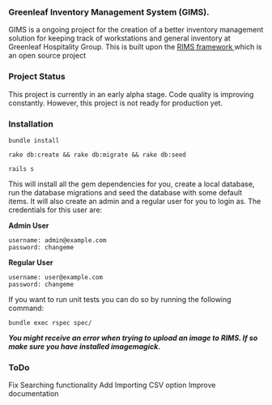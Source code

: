 ### Greenleaf Inventory Management System (GIMS).

GIMS is a ongoing project for the creation of a better inventory management solution for keeping track of workstations and general inventory at Greenleaf Hospitality Group. This is built upon the [RIMS framework ](https://github.com/DamageStudios/rims) which is an open source project


### Project Status
This project is currently in an early alpha stage. Code quality is improving constantly. However, this project is not ready for production yet.

### Installation

`bundle install`

`rake db:create && rake db:migrate && rake db:seed`

`rails s`

This will install all the gem dependencies for you, create a local database, run the database migrations and seed the database with some default items. It will also create an admin and a regular user for you to login as. The credentials for this user are:

**Admin User**
```
username: admin@example.com
password: changeme
```
**Regular User**
```
username: user@example.com
password: changeme
```

If you want to run unit tests you can do so by running the following command:

`bundle exec rspec spec/`

***You might receive an error when trying to upload an image to RIMS. If so make sure you have installed imagemagick.***

### ToDo
Fix Searching functionality
Add Importing CSV option
Improve documentation
